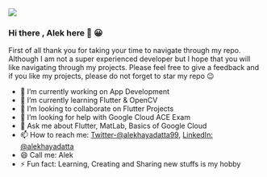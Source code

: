 <img src ="https://user-images.githubusercontent.com/55008888/120496707-5d4fa480-c3f0-11eb-89c5-a22b75b3034a.jpg ">

### Hi there , Alek here 👋 :grinning:

First of all thank you for taking your time to navigate through my repo. Although I am not a super experienced developer but I hope that you will like navigating through my projects. Please feel free to give a feedback and if you like my projects, please do not forget to star my repo :wink:

- 🔭 I’m currently working on App Development
- 🌱 I’m currently learning Flutter & OpenCV
- 👯 I’m looking to collaborate on Flutter Projects
- 🤔 I’m looking for help with Google Cloud ACE Exam
- 💬 Ask me about Flutter, MatLab, Basics of Google Cloud
- 📫 How to reach me: 
[Twitter-@alekhayadatta99](https://twitter.com/alekhayadatta99), [LinkedIn: @alekhayadatta](https://www.linkedin.com/in/alekhayadatta/)
- 😄 Call me: Alek
- ⚡ Fun fact: Learning, Creating and Sharing new stuffs is my hobby




